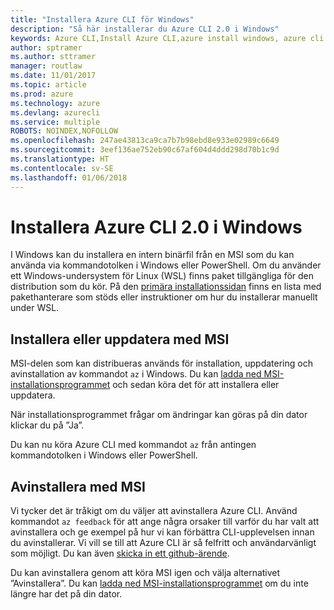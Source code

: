 ```yaml
---
title: "Installera Azure CLI för Windows"
description: "Så här installerar du Azure CLI 2.0 i Windows"
keywords: Azure CLI,Install Azure CLI,azure install windows, azure cli windows, azure windows
author: sptramer
ms.author: sttramer
manager: routlaw
ms.date: 11/01/2017
ms.topic: article
ms.prod: azure
ms.technology: azure
ms.devlang: azurecli
ms.service: multiple
ROBOTS: NOINDEX,NOFOLLOW
ms.openlocfilehash: 247ae43813ca9ca7b7b98ebd8e933e02989c6649
ms.sourcegitcommit: 3eef136ae752eb90c67af604d4ddd298d70b1c9d
ms.translationtype: HT
ms.contentlocale: sv-SE
ms.lasthandoff: 01/06/2018
---
```

# <a name="install-azure-cli-20-on-windows"></a>Installera Azure CLI 2.0 i Windows

I Windows kan du installera en intern binärfil från en MSI som du kan använda via kommandotolken i Windows eller PowerShell. Om du använder ett Windows-undersystem för Linux (WSL) finns paket tillgängliga för den distribution som du kör. På den [primära installationssidan](install-azure-cli.md) finns en lista med pakethanterare som stöds eller instruktioner om hur du installerar manuellt under WSL.

## <a name="install-or-update-with-msi"></a>Installera eller uppdatera med MSI

MSI-delen som kan distribueras används för installation, uppdatering och avinstallation av kommandot `az` i Windows. Du kan [ladda ned MSI-installationsprogrammet](https://aka.ms/InstallAzureCliWindows) och sedan köra det för att installera eller uppdatera.

När installationsprogrammet frågar om ändringar kan göras på din dator klickar du på ”Ja”.

Du kan nu köra Azure CLI med kommandot `az` från antingen kommandotolken i Windows eller PowerShell.

## <a name="uninstall-with-msi"></a>Avinstallera med MSI

Vi tycker det är tråkigt om du väljer att avinstallera Azure CLI. Använd kommandot `az feedback` för att ange några orsaker till varför du har valt att avinstallera och ge exempel på hur vi kan förbättra CLI-upplevelsen innan du avinstallerar. Vi vill se till att Azure CLI är så felfritt och användarvänligt som möjligt. Du kan även [skicka in ett github-ärende](https://github.com/Azure/azure-cli/issues).

Du kan avinstallera genom att köra MSI igen och välja alternativet ”Avinstallera”. Du kan [ladda ned MSI-installationsprogrammet](https://aka.ms/InstallAzureCliWindows) om du inte längre har det på din dator.
